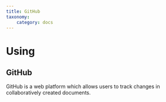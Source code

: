 ```yaml
---
title: GitHub
taxonomy:
    category: docs
---
```


# Using
## GitHub

GitHub is a web platform which allows users to track changes in collaboratively created documents.
